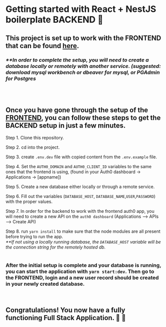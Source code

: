 # Getting started with React + NestJS boilerplate BACKEND :rocket:

## This project is set up to work with the FRONTEND that can be found [here](https://github.com/Mitchell8210/React-NestJS-boilerplate-FRONTEND).

### _\*\*In order to complete the setup, you will need to create a database locally or remotely with another service. (suggested: download mysql workbench or dbeaver for mysql, or PGAdmin for Postgres_

<br/> 
<br/>

## Once you have gone through the setup of the [FRONTEND](https://github.com/Mitchell8210/React-NestJS-boilerplate-FRONTEND), you can follow these steps to get the BACKEND setup in just a few minutes.

Step 1. Clone this repository.

Step 2. cd into the project.

Step 3. create `.env.dev` file with copied content from the `.env.example` file.

Step 4. Set the `AUTH0_DOMAIN` and `AUTH0_CLIENT_ID` variables to the same ones that the frontend is using, (found in your Auth0 dashboard -> Applications -> [appname])

Step 5. Create a new database either locally or through a remote service.

Step 6. Fill out the variables (`DATABASE_HOST`, `DATABASE_NAME`,`USER`,`PASSWORD`) with the proper values.

Step 7. In order for the backend to work with the frontend auth0 app, you will need to create a new API on the `auth0 dashboard` (Applications --> APIs --> Create API)

Step 8. run `yarn install` to make sure that the node modules are all present before trying to run the app.
<br/>
_\*\*If not using a locally running database, the `DATABASE_HOST` variable will be the connection string for the remotely hosted db._
<br/>
<br/>

### After the initial setup is complete and your database is running, you can start the application with `yarn start:dev`. Then go to the FRONTEND, login and a new user record should be created in your newly created database.

<br/>

## Congratulations! You now have a fully functioning Full Stack Application. :rocket: :rocket:

<br/>
<br/>
